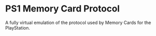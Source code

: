 # PS1 Memory Card Protocol
A fully virtual emulation of the protocol used by Memory Cards for the PlayStation.
